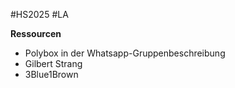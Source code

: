 #HS2025 #LA 

**Ressourcen**
- Polybox in der Whatsapp-Gruppenbeschreibung
- Gilbert Strang
- 3Blue1Brown
